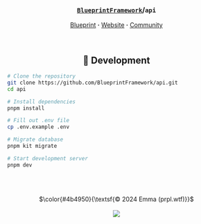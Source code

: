 <!-- Header -->
<br/><h3 align="center"><a href="https://github.com/BlueprintFramework"><code>BlueprintFramework</code></a>/<code>api</code></h3>
<p align="center">
  <a href="https://github.com/BlueprintFramework/framework">Blueprint</a> <b>·</b>
  <a href="https://blueprint.zip">Website</a> <b>·</b>
  <a href="https://discord.gg/CUwHwv6xRe">Community</a>
</p>

<!-- Development -->
<br/><h2 align="center">🧩 Development</h2>
```bash
# Clone the repository
git clone https://github.com/BlueprintFramework/api.git
cd api

# Install dependencies
pnpm install

# Fill out .env file
cp .env.example .env

# Migrate database
pnpm kit migrate

# Start development server
pnpm dev
```

<br/><br/>
<p align="center">
  $\color{#4b4950}{\textsf{© 2024 Emma (prpl.wtf)}}$
  <br/><br/><img src="https://github.com/user-attachments/assets/e6ff62c3-6d99-4e43-850d-62150706e5dd"/>
</p>
